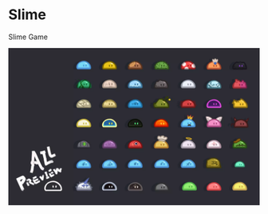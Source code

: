 # Slime

Slime Game

![](./images/preview.webp)
<!-- 
<img src="./Assets/The_Legend_of_Slim/00_Preview_all/01.png" style="zoom:10%;" /><img src="./Assets/The_Legend_of_Slim/00_Preview_all/02.png" style="zoom:10%;" /> <img src="./Assets/The_Legend_of_Slim/00_Preview_all/03.png" style="zoom:10%;" /> <img src="./Assets/The_Legend_of_Slim/00_Preview_all/04.png" style="zoom:10%;" /> <img src="./Assets/The_Legend_of_Slim/00_Preview_all/05.png" style="zoom:10%;" /> <img src="./Assets/The_Legend_of_Slim/00_Preview_all/06.png" style="zoom:10%;" /> <img src="./Assets/The_Legend_of_Slim/00_Preview_all/07.png" style="zoom:10%;" /> <img src="./Assets/The_Legend_of_Slim/00_Preview_all/08.png" style="zoom:10%;" /> <img src="./Assets/The_Legend_of_Slim/00_Preview_all/09.png" style="zoom:10%;" /> <img src="./Assets/The_Legend_of_Slim/00_Preview_all/10.png" style="zoom:10%;" /> <img src="./Assets/The_Legend_of_Slim/00_Preview_all/11.png" style="zoom:10%;" /> <img src="./Assets/The_Legend_of_Slim/00_Preview_all/12.png" style="zoom:10%;" /> <img src="./Assets/The_Legend_of_Slim/00_Preview_all/13.png" style="zoom:10%;" /> <img src="./Assets/The_Legend_of_Slim/00_Preview_all/14.png" style="zoom:10%;" /> <img src="./Assets/The_Legend_of_Slim/00_Preview_all/15.png" style="zoom:10%;" /> <img src="./Assets/The_Legend_of_Slim/00_Preview_all/16.png" style="zoom:10%;" /> <img src="./Assets/The_Legend_of_Slim/00_Preview_all/17.png" style="zoom:10%;" /> <img src="./Assets/The_Legend_of_Slim/00_Preview_all/18.png" style="zoom:10%;" /> <img src="./Assets/The_Legend_of_Slim/00_Preview_all/19.png" style="zoom:10%;" /> <img src="./Assets/The_Legend_of_Slim/00_Preview_all/20.png" style="zoom:10%;" /> <img src="./Assets/The_Legend_of_Slim/00_Preview_all/21.png" style="zoom:10%;" /> <img src="./Assets/The_Legend_of_Slim/00_Preview_all/22.png" style="zoom:10%;" /> <img src="./Assets/The_Legend_of_Slim/00_Preview_all/23.png" style="zoom:10%;" /> <img src="./Assets/The_Legend_of_Slim/00_Preview_all/24.png" style="zoom:10%;" /> <img src="./Assets/The_Legend_of_Slim/00_Preview_all/25.png" style="zoom:10%;" /> <img src="./Assets/The_Legend_of_Slim/00_Preview_all/26.png" style="zoom:10%;" /> <img src="./Assets/The_Legend_of_Slim/00_Preview_all/27.png" style="zoom:10%;" /> <img src="./Assets/The_Legend_of_Slim/00_Preview_all/28.png" style="zoom:10%;" /> <img src="./Assets/The_Legend_of_Slim/00_Preview_all/29.png" style="zoom:10%;" /> <img src="./Assets/The_Legend_of_Slim/00_Preview_all/30.png" style="zoom:10%;" /> <img src="./Assets/The_Legend_of_Slim/00_Preview_all/31.png" style="zoom:10%;" /> <img src="./Assets/The_Legend_of_Slim/00_Preview_all/32.png" style="zoom:10%;" /> <img src="./Assets/The_Legend_of_Slim/00_Preview_all/33.png" style="zoom:10%;" /> <img src="./Assets/The_Legend_of_Slim/00_Preview_all/34.png" style="zoom:10%;" /> <img src="./Assets/The_Legend_of_Slim/00_Preview_all/35.png" style="zoom:10%;" /> <img src="./Assets/The_Legend_of_Slim/00_Preview_all/36.png" style="zoom:10%;" /> <img src="./Assets/The_Legend_of_Slim/00_Preview_all/37.png" style="zoom:10%;" /> <img src="./Assets/The_Legend_of_Slim/00_Preview_all/38.png" style="zoom:10%;" /> <img src="./Assets/The_Legend_of_Slim/00_Preview_all/39.png" style="zoom:10%;" /> <img src="./Assets/The_Legend_of_Slim/00_Preview_all/40.png" style="zoom:10%;" /> <img src="./Assets/The_Legend_of_Slim/00_Preview_all/41.png" style="zoom:10%;" /> <img src="./Assets/The_Legend_of_Slim/00_Preview_all/42.png" style="zoom:10%;" /> <img src="./Assets/The_Legend_of_Slim/00_Preview_all/43.png" style="zoom:10%;" /> <img src="./Assets/The_Legend_of_Slim/00_Preview_all/44.png" style="zoom:10%;" /> <img src="./Assets/The_Legend_of_Slim/00_Preview_all/45.png" style="zoom:10%;" /> <img src="./Assets/The_Legend_of_Slim/00_Preview_all/46.png" style="zoom:10%;" /> <img src="./Assets/The_Legend_of_Slim/00_Preview_all/47.png" style="zoom:10%;" /> <img src="./Assets/The_Legend_of_Slim/00_Preview_all/48.png" style="zoom:10%;" /> <img src="./Assets/The_Legend_of_Slim/00_Preview_all/49.png" style="zoom:10%;" /> <img src="./Assets/The_Legend_of_Slim/00_Preview_all/50.png" style="zoom:10%;" /> -->
